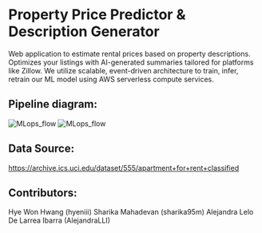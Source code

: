 # Property Price Predictor & Description Generator
 Web application to estimate rental prices based on property descriptions. Optimizes your listings with AI-generated summaries tailored for platforms like Zillow. We utilize scalable, event-driven architecture to train, infer, retrain our ML model using AWS serverless compute services.
 
## Pipeline diagram:
![MLops_flow](https://github.com/hyeniii/AWS-MLops/blob/main/Rental_price_predictor.drawio)
![MLops_flow](https://viewer.diagrams.net/?highlight=0000ff&edit=_blank&layers=1&nav=1&title=Rental_price_predictor.drawio#Uhttps%3A%2F%2Fraw.githubusercontent.com%2Fhyeniii%2FAWS-MLops%2Fmain%2FRental_price_predictor.drawio)


## Data Source:
https://archive.ics.uci.edu/dataset/555/apartment+for+rent+classified

## Contributors:
Hye Won Hwang (hyeniii)
Sharika Mahadevan (sharika95m)
Alejandra Lelo De Larrea Ibarra (AlejandraLLI)
